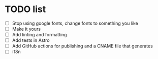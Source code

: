 # TODO list

- [ ] Stop using google fonts, change fonts to something you like
- [ ] Make it yours
- [ ] Add linting and formatting
- [ ] Add tests in Astro
- [ ] Add GitHub actions for publishing and a CNAME file that generates
- [ ] i18n

